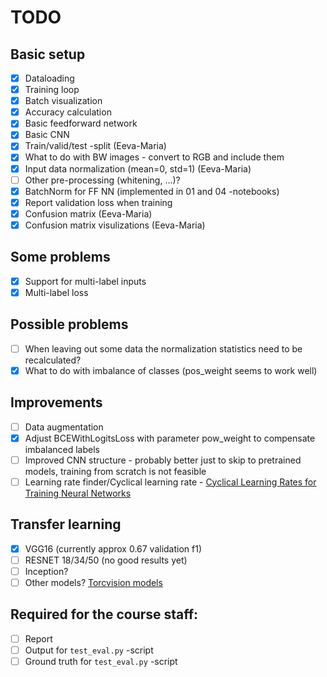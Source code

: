 # TODO

## Basic setup
- [x] Dataloading
- [x] Training loop
- [x] Batch visualization
- [x] Accuracy calculation
- [x] Basic feedforward network
- [x] Basic CNN
- [x] Train/valid/test -split (Eeva-Maria)
- [x] What to do with BW images - convert to RGB and include them
- [x] Input data normalization (mean=0, std=1) (Eeva-Maria)
- [ ] Other pre-processing (whitening, ...)?
- [x] BatchNorm for FF NN (implemented in 01 and 04 -notebooks)
- [x] Report validation loss when training
- [x] Confusion matrix (Eeva-Maria)
- [x] Confusion matrix visulizations (Eeva-Maria)

## Some problems
- [x] Support for multi-label inputs
- [x] Multi-label loss

## Possible problems
- [ ] When leaving out some data the normalization statistics need to be recalculated?
- [x] What to do with imbalance of classes (pos\_weight seems to work well)

## Improvements
- [ ] Data augmentation
- [x] Adjust BCEWithLogitsLoss with parameter pow\_weight to compensate imbalanced labels
- [ ] Improved CNN structure - probably better just to skip to pretrained models, training from scratch is not feasible
- [ ] Learning rate finder/Cyclical learning rate - [Cyclical Learning Rates for Training Neural Networks](https://arxiv.org/pdf/1506.01186.pdf)

## Transfer learning
- [x] VGG16 (currently approx 0.67 validation f1)
- [ ] RESNET 18/34/50 (no good results yet)
- [ ] Inception?
- [ ] Other models? [Torcvision models](https://pytorch.org/docs/stable/torchvision/models.html)

## Required for the course staff:
- [ ] Report
- [ ] Output for `test_eval.py` -script
- [ ] Ground truth for `test_eval.py` -script
